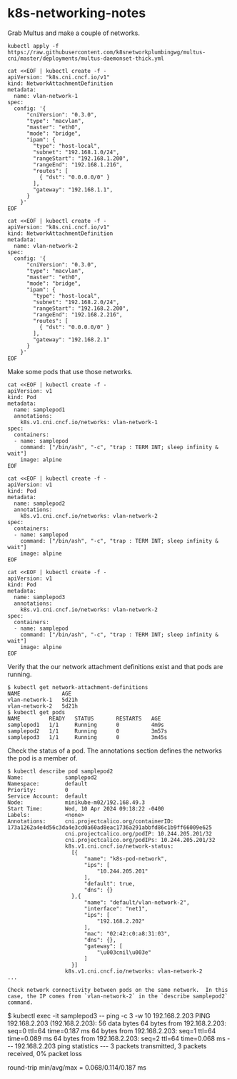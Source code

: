 # k8s-networking-notes

Grab Multus and make a couple of networks.

`kubectl apply -f https://raw.githubusercontent.com/k8snetworkplumbingwg/multus-cni/master/deployments/multus-daemonset-thick.yml`

```
cat <<EOF | kubectl create -f -
apiVersion: "k8s.cni.cncf.io/v1"
kind: NetworkAttachmentDefinition
metadata:
  name: vlan-network-1
spec:
  config: '{
      "cniVersion": "0.3.0",
      "type": "macvlan",
      "master": "eth0",
      "mode": "bridge",
      "ipam": {
        "type": "host-local",
        "subnet": "192.168.1.0/24",
        "rangeStart": "192.168.1.200",
        "rangeEnd": "192.168.1.216",
        "routes": [
          { "dst": "0.0.0.0/0" }
        ],
        "gateway": "192.168.1.1",
      }
    }'
EOF
```

```
cat <<EOF | kubectl create -f -
apiVersion: "k8s.cni.cncf.io/v1"
kind: NetworkAttachmentDefinition
metadata:
  name: vlan-network-2
spec:
  config: '{
      "cniVersion": "0.3.0",
      "type": "macvlan",
      "master": "eth0",
      "mode": "bridge",
      "ipam": {
        "type": "host-local",
        "subnet": "192.168.2.0/24",
        "rangeStart": "192.168.2.200",
        "rangeEnd": "192.168.2.216",
        "routes": [
          { "dst": "0.0.0.0/0" }
        ],
        "gateway": "192.168.2.1"
      }
    }'
EOF
```

Make some pods that use those networks.

```
cat <<EOF | kubectl create -f -
apiVersion: v1
kind: Pod
metadata:
  name: samplepod1
  annotations:
    k8s.v1.cni.cncf.io/networks: vlan-network-1
spec:
  containers:
  - name: samplepod
    command: ["/bin/ash", "-c", "trap : TERM INT; sleep infinity & wait"]
    image: alpine
EOF
```

```
cat <<EOF | kubectl create -f -
apiVersion: v1
kind: Pod
metadata:
  name: samplepod2
  annotations:
    k8s.v1.cni.cncf.io/networks: vlan-network-2
spec:
  containers:
  - name: samplepod
    command: ["/bin/ash", "-c", "trap : TERM INT; sleep infinity & wait"]
    image: alpine
EOF
```

```
cat <<EOF | kubectl create -f -
apiVersion: v1
kind: Pod
metadata:
  name: samplepod3
  annotations:
    k8s.v1.cni.cncf.io/networks: vlan-network-2
spec:
  containers:
  - name: samplepod
    command: ["/bin/ash", "-c", "trap : TERM INT; sleep infinity & wait"]
    image: alpine
EOF
```

Verify that the our network attachment definitions exist and that pods are running.
```
$ kubectl get network-attachment-definitions
NAME             AGE
vlan-network-1   5d21h
vlan-network-2   5d21h
$ kubectl get pods
NAME         READY   STATUS       RESTARTS   AGE
samplepod1   1/1     Running      0          4m9s
samplepod2   1/1     Running      0          3m57s
samplepod3   1/1     Running      0          3m45s
```

Check the status of a pod.  The annotations section defines the networks the pod is a member of.
```
$ kubectl describe pod samplepod2
Name:             samplepod2
Namespace:        default
Priority:         0
Service Account:  default
Node:             minikube-m02/192.168.49.3
Start Time:       Wed, 10 Apr 2024 09:18:22 -0400
Labels:           <none>
Annotations:      cni.projectcalico.org/containerID: 173a1262a4e4d56c3da4e3cd0a60ad8eac1736a291abbfd86c1b9ff66009e625
                  cni.projectcalico.org/podIP: 10.244.205.201/32
                  cni.projectcalico.org/podIPs: 10.244.205.201/32
                  k8s.v1.cni.cncf.io/network-status:
                    [{
                        "name": "k8s-pod-network",
                        "ips": [
                            "10.244.205.201"
                        ],
                        "default": true,
                        "dns": {}
                    },{
                        "name": "default/vlan-network-2",
                        "interface": "net1",
                        "ips": [
                            "192.168.2.202"
                        ],
                        "mac": "02:42:c0:a8:31:03",
                        "dns": {},
                        "gateway": [
                            "\u003cnil\u003e"
                        ]
                    }]
                  k8s.v1.cni.cncf.io/networks: vlan-network-2
...

Check network connectivity between pods on the same network.  In this case, the IP comes from `vlan-network-2` in the `describe samplepod2` command.
```
$ kubectl exec -it samplepod3 -- ping -c 3 -w 10 192.168.2.203
PING 192.168.2.203 (192.168.2.203): 56 data bytes
64 bytes from 192.168.2.203: seq=0 ttl=64 time=0.187 ms
64 bytes from 192.168.2.203: seq=1 ttl=64 time=0.089 ms
64 bytes from 192.168.2.203: seq=2 ttl=64 time=0.068 ms
--- 192.168.2.203 ping statistics ---
3 packets transmitted, 3 packets received, 0% packet loss

round-trip min/avg/max = 0.068/0.114/0.187 ms


